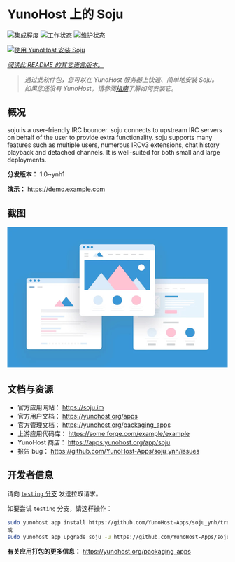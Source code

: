 <!--
注意：此 README 由 <https://github.com/YunoHost/apps/tree/master/tools/readme_generator> 自动生成
请勿手动编辑。
-->

# YunoHost 上的 Soju

[![集成程度](https://apps.yunohost.org/badge/integration/soju)](https://ci-apps.yunohost.org/ci/apps/soju/)
![工作状态](https://apps.yunohost.org/badge/state/soju)
![维护状态](https://apps.yunohost.org/badge/maintained/soju)

[![使用 YunoHost 安装 Soju](https://install-app.yunohost.org/install-with-yunohost.svg)](https://install-app.yunohost.org/?app=soju)

*[阅读此 README 的其它语言版本。](./ALL_README.md)*

> *通过此软件包，您可以在 YunoHost 服务器上快速、简单地安装 Soju。*  
> *如果您还没有 YunoHost，请参阅[指南](https://yunohost.org/install)了解如何安装它。*

## 概况

soju is a user-friendly IRC bouncer. soju connects to upstream IRC servers on behalf of the user to provide extra functionality. soju supports many features such as multiple users, numerous IRCv3 extensions, chat history playback and detached channels. It is well-suited for both small and large deployments.


**分发版本：** 1.0~ynh1

**演示：** <https://demo.example.com>

## 截图

![Soju 的截图](./doc/screenshots/example.jpg)

## 文档与资源

- 官方应用网站： <https://soju.im>
- 官方用户文档： <https://yunohost.org/apps>
- 官方管理文档： <https://yunohost.org/packaging_apps>
- 上游应用代码库： <https://some.forge.com/example/example>
- YunoHost 商店： <https://apps.yunohost.org/app/soju>
- 报告 bug： <https://github.com/YunoHost-Apps/soju_ynh/issues>

## 开发者信息

请向 [`testing` 分支](https://github.com/YunoHost-Apps/soju_ynh/tree/testing) 发送拉取请求。

如要尝试 `testing` 分支，请这样操作：

```bash
sudo yunohost app install https://github.com/YunoHost-Apps/soju_ynh/tree/testing --debug
或
sudo yunohost app upgrade soju -u https://github.com/YunoHost-Apps/soju_ynh/tree/testing --debug
```

**有关应用打包的更多信息：** <https://yunohost.org/packaging_apps>
